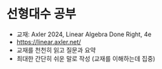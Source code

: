 # 선형대수 공부
- 교재: Axler 2024, Linear Algebra Done Right, 4e
- https://linear.axler.net/
- 교재를 천천히 읽고 질문과 요약
- 최대한 간단히 쉬운 말로 작성 (교재를 이해하는데 집중)

